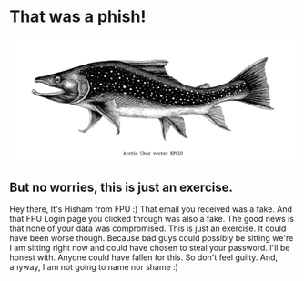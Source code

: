 # That was a phish!
![](media/pictures/Char.jpg)
## But no worries, this is just an exercise.
Hey there,
It's Hisham from FPU :)
That email you received was a fake. And that FPU Login page you clicked through was also a fake. The good news is that none of your data was compromised. This is just an exercise. It could have been worse though. Because bad guys could possibly be sitting we're I am sitting right now and could have chosen to steal your password.
I'll be honest with. Anyone could have fallen for this. So don't feel guilty. And, anyway, I am not going to name nor shame :)
